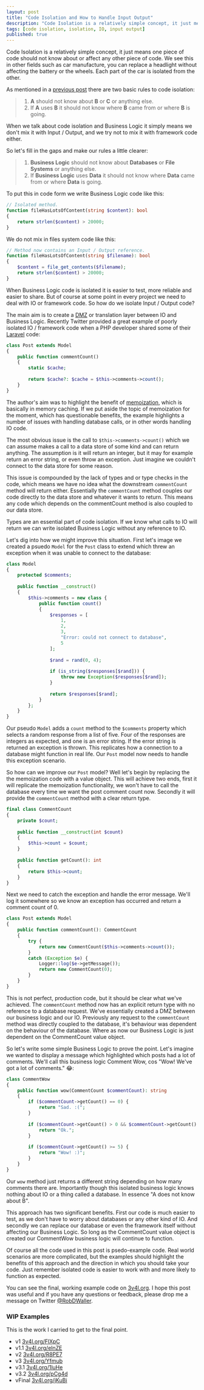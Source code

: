 ```yaml
---
layout: post
title: "Code Isolation and How to Handle Input Output"
description: "Code Isolation is a relatively simple concept, it just means one piece of code should not know about or affect any other piece of code."
tags: [code isolation, isolation, IO, input output]
published: true
---
```

Code Isolation is a relatively simple concept, it just means one piece of code should not know about or affect any other piece of code. We see this in other fields such as car manufacture, you can replace a headlight without affecting the battery or the wheels. Each part of the car is isolated from the other.

As mentioned in a [previous post](/2020/05/08/prove-code-works-tests.html) there are two basic rules to code isolation:

> 1. **A** should not know about **B** or **C** or anything else.
> 2. If **A** uses **B** it should not know where **B** came from or where **B** is going.

When we talk about code isolation and Business Logic it simply means we don't mix it with Input / Output, and we try not to mix it with framework code either. 

So let's fill in the gaps and make our rules a little clearer:

> 1. **Business Logic** should not know about **Databases** or **File Systems** or anything else.
> 2. If **Business Logic** uses **Data** it should not know where **Data** came from or where **Data** is going.

To put this in code form we write Business Logic code like this:

```php
// Isolated method.
function fileHasLotsOfContent(string $content): bool
{
    return strlen($content) > 20000;
}
```

We do not mix in files system code like this:

```php
// Method now contains an Input / Output reference.
function fileHasLotsOfContent(string $filename): bool
{
    $content = file_get_contents($filename);
    return strlen($content) > 20000;
}
```

When Business Logic code is isolated it is easier to test, more reliable and easier to share. But of course at some point in every project we need to deal with IO or framework code. So how do we isolate Input / Output code?

The main aim is to create a [DMZ](https://en.wikipedia.org/wiki/Demilitarized_zone) or translation layer between IO and Business Logic. Recently Twitter provided a great example of poorly isolated IO / framework code when a PHP developer shared some of their [Laravel](https://laravel.com/) code:

```php
class Post extends Model
{
    public function commentCount()
    {
        static $cache;
        
        return $cache?: $cache = $this->comments->count();    
    }
}
```

The author's aim was to highlight the benefit of [memoization](https://en.wikipedia.org/wiki/Memoization), which is basically in memory caching. If we put aside the topic of memoization for the moment, which has questionable benefits, the example highlights a number of issues with handling database calls, or in other words handling IO code.

The most obvious issue is the call to `$this->comments->count()` which we can assume makes a call to a data store of some kind and can return anything. The assumption is it will return an integer, but it may for example return an error string, or even throw an exception. Just imagine we couldn't connect to the data store for some reason.

This issue is compounded by the lack of types and or type checks in the code, which means we have no idea what the downstream `commentCount` method will return either. Essentially the `commentCount` method couples our code directly to the data store and whatever it wants to return. This means any code which depends on the commentCount method is also coupled to our data store.

Types are an essential part of code isolation. If we know what calls to IO will return we can write isolated Business Logic without any reference to IO.

Let's dig into how we might improve this situation. First let's image we created a psuedo `Model` for the `Post` class to extend which threw an exception when it was unable to connect to the database: 

```php
class Model 
{
    protected $comments;
    
    public function __construct()
    {
        $this->comments = new class {
            public function count()
            {
                $responses = [
                    1,
                    2,
                    3,
                    "Error: could not connect to database",
                    5
                ];
                
                $rand = rand(0, 4);
                
                if (is_string($responses[$rand])) {
                    throw new Exception($responses[$rand]);
                }
                
                return $responses[$rand];
            }
        };
    }
}
```

Our pseudo `Model` adds a `count` method to the `$comments` property which selects a random response from a list of five. Four of the responses are integers as expected, and one is an error string. If the error string is returned an exception is thrown. This replicates how a connection to a database might function in real life. Our `Post` model now needs to handle this exception scenario.

So how can we improve our `Post` model? Well let's begin by replacing the the memoization code with a value object. This will achieve two ends, first it will replicate the memoization functionality, we won't have to call the database every time we want the post comment count now. Secondly it will provide the `commentCount` method with a clear return type.

```php
final class CommentCount
{
    private $count;
    
    public function __construct(int $count)
    {
        $this->count = $count;
    }
    
    public function getCount(): int
    {
        return $this->count;
    }
}
```

Next we need to catch the exception and handle the error message. We'll log it somewhere so we know an exception has occurred and return a comment count of 0. 

```php
class Post extends Model
{
    public function commentCount(): CommentCount
    {
        try {
            return new CommentCount($this->comments->count()); 
        }
        catch (Exception $e) {
            Logger::log($e->getMessage());
            return new CommentCount(0);
        }
    }
}
```

This is not perfect, production code, but it should be clear what we've achieved. The `commentCount` method now has an explicit return type with no reference to a database request. We've essentially created a DMZ between our business logic and our IO. Previously any request to the `commentCount` method was directly coupled to the database, it's behaviour was dependent on the behaviour of the database. Where as now our Business Logic is just dependent on the CommentCount value object.

So let's write some simple Business Logic to prove the point. Let's imagine we wanted to display a message which highlighted which posts had a lot of comments. We'll call this business logic Comment Wow, cos "Wow! We've got a lot of comments." 😂:

```php
class CommentWow 
{
    public function wow(CommentCount $commentCount): string
    {
        if ($commentCount->getCount() == 0) {
            return "Sad. :(";
        }
        
        if ($commentCount->getCount() > 0 && $commentCount->getCount() < 5) {
            return "Ok.";
        }
        
        if ($commentCount->getCount() >= 5) {
            return "Wow! :)";
        }
    }
}
```

Our `wow` method just returns a different string depending on how many comments there are. Importantly though this isolated business logic knows nothing about IO or a thing called a database. In essence "A does not know about B". 

This approach has two significant benefits. First our code is much easier to test, as we don't have to worry about databases or any other kind of IO. And secondly we can replace our database or even the framework itself without affecting our Business Logic. So long as the CommentCount value object is created our CommentWow business logic will continue to function.

Of course all the code used in this post is psedo-example code. Real world scenarios are more complicated, but the examples should highlight the benefits of this approach and the direction in which you should take your code. Just remember isolated code is easier to work with and more likely to function as expected.

You can see the final, working example code on [3v4l.org](https://3v4l.org/jKuBi). I hope this post was useful and if you have any questions or feedback, please drop me a message on Twitter [@RobDWaller](https://twitter.com/RobDWaller).


### WIP Examples

This is the work I carried to get to the final point.

- v1 [3v4l.org/FlXpC](https://3v4l.org/FlXpC)
- v1.1 [3v4l.org/elnZE](https://3v4l.org/elnZE)
- v2 [3v4l.org/R8PE7](https://3v4l.org/elnZE)
- v3 [3v4l.org/Yfmub](https://3v4l.org/Yfmub)
- v3.1 [3v4l.org/1luHe](https://3v4l.org/1luHe)
- v3.2 [3v4l.org/pCg4d](https://3v4l.org/pCg4d)
- vFinal [3v4l.org/jKuBi](https://3v4l.org/jKuBi)